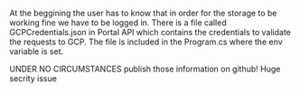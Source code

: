At the beggining the user has to know that in order for the storage to be working fine we have to be logged in.
There is a file called GCPCredentials.json in Portal API which contains the credentials to validate the requests to GCP.
The file is included in the Program.cs where the env variable is set.

UNDER NO CIRCUMSTANCES publish those information on github! Huge secrity issue